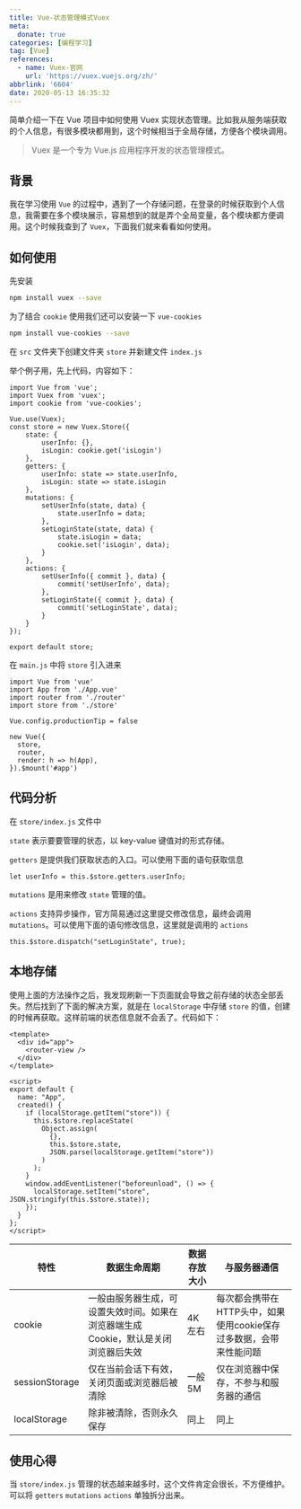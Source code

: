 ```yaml
---
title: Vue-状态管理模式Vuex
meta:
  donate: true
categories: [编程学习]
tag: [Vue]
references:
  - name: Vuex-官网
    url: 'https://vuex.vuejs.org/zh/'
abbrlink: '6604'
date: 2020-05-13 16:35:32
---
```


简单介绍一下在 Vue 项目中如何使用 Vuex 实现状态管理。比如我从服务端获取的个人信息，有很多模块都用到，这个时候相当于全局存储，方便各个模块调用。

<!-- more -->

> Vuex 是一个专为 Vue.js 应用程序开发的状态管理模式。

## 背景
我在学习使用 `Vue` 的过程中，遇到了一个存储问题，在登录的时候获取到个人信息，我需要在多个模块展示，容易想到的就是弄个全局变量，各个模块都方便调用。这个时候我查到了 `Vuex`，下面我们就来看看如何使用。

## 如何使用

先安装
```bash
npm install vuex --save
```

为了结合 `cookie` 使用我们还可以安装一下 `vue-cookies`
```bash
npm install vue-cookies --save
```

在 `src` 文件夹下创建文件夹 `store` 并新建文件 `index.js`

举个例子用，先上代码，内容如下：
```
import Vue from 'vue';
import Vuex from 'vuex';
import cookie from 'vue-cookies';

Vue.use(Vuex);
const store = new Vuex.Store({
    state: {
        userInfo: {},
        isLogin: cookie.get('isLogin')
    },
    getters: {
        userInfo: state => state.userInfo,
        isLogin: state => state.isLogin
    },
    mutations: {
        setUserInfo(state, data) {
            state.userInfo = data;
        },
        setLoginState(state, data) {
            state.isLogin = data;
            cookie.set('isLogin', data);
        }
    },
    actions: {
        setUserInfo({ commit }, data) {
            commit('setUserInfo', data);
        },
        setLoginState({ commit }, data) {
            commit('setLoginState', data);
        }
    }
});

export default store;
```
在 `main.js` 中将 `store` 引入进来
```
import Vue from 'vue'
import App from './App.vue'
import router from './router'
import store from './store'

Vue.config.productionTip = false

new Vue({
  store,
  router,
  render: h => h(App),
}).$mount('#app')
```

## 代码分析
在 `store/index.js` 文件中

`state` 表示要要管理的状态，以 key-value 键值对的形式存储。

`getters` 是提供我们获取状态的入口。可以使用下面的语句获取信息
```
let userInfo = this.$store.getters.userInfo;
```
`mutations` 是用来修改 `state` 管理的值。

`actions` 支持异步操作，官方简易通过这里提交修改信息，最终会调用 `mutations`。可以使用下面的语句修改信息，这里就是调用的 `actions`
```
this.$store.dispatch("setLoginState", true);
```

## 本地存储
使用上面的方法操作之后，我发现刷新一下页面就会导致之前存储的状态全部丢失。然后找到了下面的解决方案，就是在 `localStorage` 中存储 `store` 的值，创建的时候再获取。这样前端的状态信息就不会丢了。代码如下：
```
<template>
  <div id="app">
    <router-view />
  </div>
</template>

<script>
export default {
  name: "App",
  created() {
    if (localStorage.getItem("store")) {
      this.$store.replaceState(
        Object.assign(
          {},
          this.$store.state,
          JSON.parse(localStorage.getItem("store"))
        )
      );
    }
    window.addEventListener("beforeunload", () => {
      localStorage.setItem("store", JSON.stringify(this.$store.state));
    });
  }
};
</script>
```
| 特性 | 数据生命周期 | 数据存放大小 | 与服务器通信 |
| -- | -- | -- | -- |
| cookie | 一般由服务器生成，可设置失效时间。如果在浏览器端生成Cookie，默认是关闭浏览器后失效 | 4K左右 | 每次都会携带在HTTP头中，如果使用cookie保存过多数据，会带来性能问题 |
| sessionStorage | 仅在当前会话下有效，关闭页面或浏览器后被清除 | 一般5M | 仅在浏览器中保存，不参与和服务器的通信 |
| localStorage | 除非被清除，否则永久保存 | 同上 | 同上 |

## 使用心得
当 `store/index.js` 管理的状态越来越多时，这个文件肯定会很长，不方便维护。可以将 `getters` `mutations` `actions` 单独拆分出来。
